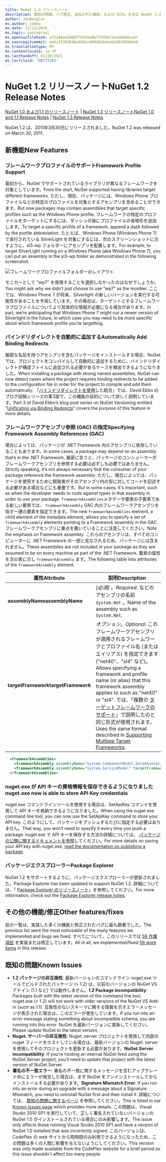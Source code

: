 ```yaml
---
title: NuGet 1.2 リリースノート
description: 既知の問題、バグ修正、追加された機能、および DCRs を含む NuGet 1.2 のリリースノート。
author: JonDouglas
ms.author: jodou
ms.date: 11/11/2016
ms.topic: conceptual
ms.openlocfilehash: af2248a41800f7641be9b77d7bb72e2a94d4ce47
ms.sourcegitcommit: ee6c3f203648a5561c809db54ebeb1d0f0598b68
ms.translationtype: MT
ms.contentlocale: ja-JP
ms.lasthandoff: 01/26/2021
ms.locfileid: "98777203"
---
```

# <a name="nuget-12-release-notes"></a><span data-ttu-id="d0d6c-103">NuGet 1.2 リリースノート</span><span class="sxs-lookup"><span data-stu-id="d0d6c-103">NuGet 1.2 Release Notes</span></span>

<span data-ttu-id="d0d6c-104">[NuGet 1.0 および1.1 のリリースノート](../release-notes/nuget-1.1.md)  | [NuGet 1.3 リリースノート](../release-notes/nuget-1.3.md)</span><span class="sxs-lookup"><span data-stu-id="d0d6c-104">[NuGet 1.0 and 1.1 Release Notes](../release-notes/nuget-1.1.md) | [NuGet 1.3 Release Notes](../release-notes/nuget-1.3.md)</span></span>

<span data-ttu-id="d0d6c-105">NuGet 1.2 は、2011年3月30日にリリースされました。</span><span class="sxs-lookup"><span data-stu-id="d0d6c-105">NuGet 1.2 was released on March 30, 2011.</span></span>

## <a name="new-features"></a><span data-ttu-id="d0d6c-106">新機能</span><span class="sxs-lookup"><span data-stu-id="d0d6c-106">New Features</span></span>

### <a name="framework-profile-support"></a><span data-ttu-id="d0d6c-107">フレームワークプロファイルのサポート</span><span class="sxs-lookup"><span data-stu-id="d0d6c-107">Framework Profile Support</span></span>

<span data-ttu-id="d0d6c-108">最初から、NuGet でサポートされているライブラリが異なるフレームワークを対象としています。</span><span class="sxs-lookup"><span data-stu-id="d0d6c-108">From the start, NuGet supported having libraries target different frameworks.</span></span> <span data-ttu-id="d0d6c-109">ただし、現在、パッケージには、Windows Phone プロファイルなどの特定のプロファイルを対象とするアセンブリを含めることができます。</span><span class="sxs-lookup"><span data-stu-id="d0d6c-109">But now packages may contain assemblies that target specific profiles such as the Windows Phone profile.</span></span> <span data-ttu-id="d0d6c-110">フレームワークの特定のプロファイルをターゲットにするには、ダッシュの後にプロファイルの省略形を追加します。</span><span class="sxs-lookup"><span data-stu-id="d0d6c-110">To target a specific profile of a framework, append a dash followed by the profile abbreviation.</span></span> <span data-ttu-id="d0d6c-111">たとえば、Windows Phone (Windows Phone 7) で実行されている SilverLight を対象にするには、次のスクリーンショットに示すように、sl3-wp フォルダーにアセンブリを配置します。</span><span class="sxs-lookup"><span data-stu-id="d0d6c-111">For example, to target SilverLight running on a Windows Phone (aka Windows Phone 7), you can put an assembly in the sl3-wp folder as demonstrated in the following screenshot.</span></span>

![フレームワークプロファイルフォルダーのレイアウト](./media/framework-profile-support.png)

<span data-ttu-id="d0d6c-113">モニカーとして "wp7" を使用することを選択しなかったのはなぜでしょうか。</span><span class="sxs-lookup"><span data-stu-id="d0d6c-113">You might ask why we didn’t just choose to use “wp7” as the moniker.</span></span> <span data-ttu-id="d0d6c-114">ここでは、Windows Phone 7 が将来、Silverlight の新しいバージョンを実行する可能性があることを予測しています。その場合は、ターゲットとするフレームワークプロファイルについてより具体的な情報が必要になる場合があります。</span><span class="sxs-lookup"><span data-stu-id="d0d6c-114">In part, we’re anticipating that Windows Phone 7 might run a newer version of Silverlight in the future, in which case you may need to be more specific about which framework profile you’re targetting.</span></span>

### <a name="automatically-add-binding-redirects"></a><span data-ttu-id="d0d6c-115">バインドリダイレクトを自動的に追加する</span><span class="sxs-lookup"><span data-stu-id="d0d6c-115">Automatically Add Binding Redirects</span></span>

<span data-ttu-id="d0d6c-116">厳密な名前を持つアセンブリを含むパッケージをインストールする場合、NuGet では、プロジェクトをコンパイルして自動的に追加するために、バインドリダイレクトが構成ファイルに追加される必要があるケースを検出できるようになりました。</span><span class="sxs-lookup"><span data-stu-id="d0d6c-116">When installing a package with strong named assemblies, NuGet can now detect cases where the project requires binding redirects to be added to the configuration file in order for the project to compile and add them automatically.</span></span> <span data-ttu-id="d0d6c-117">「[バインドリダイレクトを使用](http://blog.davidebbo.com/2011/01/nuget-versioning-part-3-unification-via.html)した統合」では、David Ebbo のブログ投稿シリーズの第3部で、この機能の目的について詳しく説明しています。</span><span class="sxs-lookup"><span data-stu-id="d0d6c-117">Part 3 of David Ebbo’s blog post series on NuGet Versioning entitled “[Unification via Binding Redirects](http://blog.davidebbo.com/2011/01/nuget-versioning-part-3-unification-via.html)” covers the purpose of this feature in more details.</span></span>

<a name="framework-assembly-refs"></a>

### <a name="specifying-framework-assembly-references-gac"></a><span data-ttu-id="d0d6c-118">フレームワークアセンブリ参照 (GAC) の指定</span><span class="sxs-lookup"><span data-stu-id="d0d6c-118">Specifying Framework Assembly References (GAC)</span></span>

<span data-ttu-id="d0d6c-119">場合によっては、パッケージが .NET Framework 内のアセンブリに依存していることもあります。</span><span class="sxs-lookup"><span data-stu-id="d0d6c-119">In some cases, a package may depend on an assembly that’s in the .NET Framework.</span></span> <span data-ttu-id="d0d6c-120">厳密に言うと、パッケージのコンシューマーがフレームワークアセンブリを参照する必要は必ずしも必要ではありません。</span><span class="sxs-lookup"><span data-stu-id="d0d6c-120">Strictly speaking, it’s not always necessary that the consumer of your package reference the framework assembly.</span></span> <span data-ttu-id="d0d6c-121">ただし、場合によっては、パッケージを使用するために開発者がそのアセンブリ内の型に対してコードを記述する必要がある場合などにも重要です。</span><span class="sxs-lookup"><span data-stu-id="d0d6c-121">But in some cases, it's important, such as when the developer needs to code against types in that assembly in order to use your package.</span></span> <span data-ttu-id="d0d6c-122">`frameworkAssemblies`メタデータ要素の子要素である新しい要素では、 `frameworkAssembly` GAC 内のフレームワークアセンブリを指す一連の要素を指定できます。</span><span class="sxs-lookup"><span data-stu-id="d0d6c-122">The new `frameworkAssemblies` element, a child element of the metadata element, allows you to specify a set of `frameworkAssembly` elements pointing to a Framework assembly in the GAC.</span></span> <span data-ttu-id="d0d6c-123">フレームワークアセンブリに重点を置いていることに注意してください。</span><span class="sxs-lookup"><span data-stu-id="d0d6c-123">Note the emphasis on Framework assembly.</span></span>
<span data-ttu-id="d0d6c-124">これらのアセンブリは、すべてのコンピューターに .NET Framework の一部と見なされるため、パッケージには含まれません。</span><span class="sxs-lookup"><span data-stu-id="d0d6c-124">These assemblies are not included in your package as they are assumed to be on every machine  as part of the .NET Framework.</span></span> <span data-ttu-id="d0d6c-125">要素の属性を次の表に示し `frameworkAssembly` ます。</span><span class="sxs-lookup"><span data-stu-id="d0d6c-125">The following table lists attributes of the `frameworkAssembly` element.</span></span>


|<span data-ttu-id="d0d6c-126">属性</span><span class="sxs-lookup"><span data-stu-id="d0d6c-126">Attribute</span></span> |<span data-ttu-id="d0d6c-127">説明</span><span class="sxs-lookup"><span data-stu-id="d0d6c-127">Description</span></span>|
|----------------|-----------|
|<span data-ttu-id="d0d6c-128">**assemblyName**</span><span class="sxs-lookup"><span data-stu-id="d0d6c-128">**assemblyName**</span></span>|<span data-ttu-id="d0d6c-129">*[必須]* 。</span><span class="sxs-lookup"><span data-stu-id="d0d6c-129">*Required*.</span></span> <span data-ttu-id="d0d6c-130">などのアセンブリの名前 `System.Net` 。</span><span class="sxs-lookup"><span data-stu-id="d0d6c-130">Name of the assembly such as `System.Net`.</span></span>|
|<span data-ttu-id="d0d6c-131">**targetFramework**</span><span class="sxs-lookup"><span data-stu-id="d0d6c-131">**targetFramework**</span></span>|<span data-ttu-id="d0d6c-132">*オプション*。</span><span class="sxs-lookup"><span data-stu-id="d0d6c-132">*Optional*.</span></span> <span data-ttu-id="d0d6c-133">このフレームワークアセンブリが適用されるフレームワークとプロファイル名 (またはエイリアス) を指定できます ("net40"、"sl4" など)。</span><span class="sxs-lookup"><span data-stu-id="d0d6c-133">Allows specifying a framework and profile name (or alias) that this framework assembly applies to such as "net40" or "sl4".</span></span> <span data-ttu-id="d0d6c-134">では、「複数の [ターゲットフレームワークのサポート](../create-packages/supporting-multiple-target-frameworks.md)」で説明したのと同じ形式が使用されます。</span><span class="sxs-lookup"><span data-stu-id="d0d6c-134">Uses the same format described in [Supporting Multiple Target Frameworks](../create-packages/supporting-multiple-target-frameworks.md).</span></span>|

```xml
  <frameworkAssemblies>
    <frameworkAssembly assemblyName="System.ComponentModel.DataAnnotations" targetFramework="net40" />
    <frameworkAssembly assemblyName="System.ServiceModel" targetFramework="net40" />
  </frameworkAssemblies>
```

### <a name="nugetexe-now-is-able-to-store-api-key-credentials"></a><span data-ttu-id="d0d6c-135">nuget.exe が API キーの資格情報を保存できるようになりました</span><span class="sxs-lookup"><span data-stu-id="d0d6c-135">nuget.exe now is able to store API Key credentials</span></span>

<span data-ttu-id="d0d6c-136">nuget.exe コマンドラインツールを使用する場合は、SetApiKey コマンドを使用して API キーを格納できるようになりました。</span><span class="sxs-lookup"><span data-stu-id="d0d6c-136">When using the nuget.exe command line tool, you can now use the SetApiKey command to store your API key.</span></span> <span data-ttu-id="d0d6c-137">このようにして、パッケージをプッシュするたびに指定する必要はありません。</span><span class="sxs-lookup"><span data-stu-id="d0d6c-137">That way, you won’t need to specify it every time you push a package.</span></span> <span data-ttu-id="d0d6c-138">nuget.exe で API キーを保存する方法の詳細については、 [パッケージの公開に関するドキュメントを参照](../nuget-org/publish-a-package.md)してください。</span><span class="sxs-lookup"><span data-stu-id="d0d6c-138">For more details on saving your API key with nuget.exe, [read the documentation on publishing a package](../nuget-org/publish-a-package.md).</span></span>

### <a name="package-explorer"></a><span data-ttu-id="d0d6c-139">パッケージエクスプローラー</span><span class="sxs-lookup"><span data-stu-id="d0d6c-139">Package Explorer</span></span>
<span data-ttu-id="d0d6c-140">NuGet 1.2 をサポートするように、パッケージエクスプローラーが更新されました。</span><span class="sxs-lookup"><span data-stu-id="d0d6c-140">Package Explorer has been updated to support NuGet 1.2.</span></span> <span data-ttu-id="d0d6c-141">詳細については、「 [Package Explorer のリリースノート](http://nuget.codeplex.com/wikipage?title=New%20features%20in%20NuGet%20Package%20Explorer%201.0)」を参照してください。</span><span class="sxs-lookup"><span data-stu-id="d0d6c-141">For more information, check out the [Package Explorer release notes](http://nuget.codeplex.com/wikipage?title=New%20features%20in%20NuGet%20Package%20Explorer%201.0).</span></span>

## <a name="other-featuresfixes"></a><span data-ttu-id="d0d6c-142">その他の機能/修正</span><span class="sxs-lookup"><span data-stu-id="d0d6c-142">Other features/fixes</span></span>

<span data-ttu-id="d0d6c-143">前の一覧は、実装した多くの機能と修正されたバグに最も顕著でした。</span><span class="sxs-lookup"><span data-stu-id="d0d6c-143">The previous list were the most noticeable of the many features we implemented and bugs we fixed.</span></span> <span data-ttu-id="d0d6c-144">すべてについて、このリリースでは [59 作業項目](http://nuget.codeplex.com/workitem/list/advanced?keyword=&status=All&type=All&priority=All&release=NuGet%201.2&assignedTo=All&component=All&sortField=Votes&sortDirection=Descending&page=0) を実装または修正しています。</span><span class="sxs-lookup"><span data-stu-id="d0d6c-144">All in all, we implemented/fixed [59 work items](http://nuget.codeplex.com/workitem/list/advanced?keyword=&status=All&type=All&priority=All&release=NuGet%201.2&assignedTo=All&component=All&sortField=Votes&sortDirection=Descending&page=0) in this release.</span></span>

## <a name="known-issues"></a><span data-ttu-id="d0d6c-145">既知の問題</span><span class="sxs-lookup"><span data-stu-id="d0d6c-145">Known Issues</span></span>

* <span data-ttu-id="d0d6c-146">**1.2 パッケージの非互換性**: 最新バージョンのコマンドライン nuget.exe ツールでビルドされたパッケージ (> 1.2) は、以前のバージョンの NuGet VS アドイン (1.1 など) では動作しません。</span><span class="sxs-lookup"><span data-stu-id="d0d6c-146">**1.2 Package incompatibility**: Packages built with the latest version of the command line tool, nuget.exe (> 1.2) will not work with older versions of the NuGet VS Add-in (such as 1.1).</span></span> <span data-ttu-id="d0d6c-147">互換性のないスキーマに関する情報を示すエラーメッセージが表示された場合は、このエラーが発生しています。</span><span class="sxs-lookup"><span data-stu-id="d0d6c-147">If you run into an error message stating something about incompatible schema, you are running into this error.</span></span> <span data-ttu-id="d0d6c-148">NuGet を最新バージョンに更新してください。</span><span class="sxs-lookup"><span data-stu-id="d0d6c-148">Please update NuGet to the latest version.</span></span>
* <span data-ttu-id="d0d6c-149">**Nuget. サーバーの非互換性**: Nuget. server プロジェクトを使用して内部の nuget フィードをホストしている場合は、最新バージョンの Nuget. server を使用してそのプロジェクトを更新する必要があります。</span><span class="sxs-lookup"><span data-stu-id="d0d6c-149">**NuGet.Server incompatibility**: If you’re hosting an internal NuGet feed using the NuGet.Server project, you’ll need to update that project with the latest version of NuGet.Server.</span></span>
* <span data-ttu-id="d0d6c-150">**署名の不一致エラー**: 署名の不一致に関するメッセージを含むアップグレード中にエラーが発生した場合は、まず NuGet をアンインストールしてからインストールする必要があります。</span><span class="sxs-lookup"><span data-stu-id="d0d6c-150">**Signature Mismatch Error**: If you run into an error during an upgrade with a message about a Signature Mismatch, you need to uninstall NuGet first and then install it.</span></span> <span data-ttu-id="d0d6c-151">詳細については、 [既知の問題に関するページ](../release-notes/known-issues.md) を参照してください。</span><span class="sxs-lookup"><span data-stu-id="d0d6c-151">This is listed in our [Known Issues page](../release-notes/known-issues.md) which provides more details.</span></span> <span data-ttu-id="d0d6c-152">この問題は、Visual Studio 2010 SP1 を実行していて、正しく署名されていないバージョンの NuGet 1.0 がインストールされている場合にのみ影響します。</span><span class="sxs-lookup"><span data-stu-id="d0d6c-152">The issue only affects those running Visual Studio 2010 SP1 and have a version of NuGet 1.0 installed that was incorrectly signed.</span></span> <span data-ttu-id="d0d6c-153">このバージョンは、CodePlex の web サイトから短時間のみ利用できるようになったため、この問題は多くの人間に影響を与えないようにしてください。</span><span class="sxs-lookup"><span data-stu-id="d0d6c-153">This version was only made available from the CodePlex website for a brief period so this issue shouldn't affect too many people.</span></span>